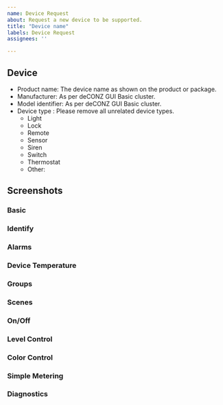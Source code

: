 ```yaml
---
name: Device Request
about: Request a new device to be supported.
title: "Device name"
labels: Device Request
assignees: ''

---
```


<!--
  - Before requesting a device, please make sure to search the open and closed issues for any requests in the past.
  - Sometimes devices have been requested before but are not implemented yet due to various reasons.
  - If there are no hits for your device, please proceed.
  - If you're unsure whether device support was already requested, please ask for advise in our Discord chat: https://discord.gg/QFhTxqN
-->

## Device

- Product name: The device name as shown on the product or package.
- Manufacturer: As per deCONZ GUI Basic cluster.
- Model identifier: As per deCONZ GUI Basic cluster.
- Device type : Please remove all unrelated device types. 
  - Light
  - Lock
  - Remote
  - Sensor
  - Siren
  - Switch
  - Thermostat
  - Other: 

<!--
  Please refer to https://github.com/dresden-elektronik/deconz-rest-plugin/wiki/Request-Device-Support
  on how the Basic Cluster attributes are obtained.
-->

## Screenshots

<!--
  Screenshots help to identify the device and its capabilities. Please refer to:
  https://github.com/dresden-elektronik/deconz-rest-plugin/wiki/Request-Device-Support
  for examples of the required screenshots.

  Required screenshots:
  - Endpoints and clusters of the node
  - Node Info panel

  In the Cluster Info panel press "read" button to retreive the values. Please note that at least "Manufacturer Name" and "Model Identifier" must be populated with data (therefore, must not be empty), otherwise that information will not be usable. For battery powered devices, after pressing read it is required to wake-up the device by pressing a button or any other means of interaction.
-->

<!--
  If available add screenshots of other clusters. Please Remove sections that are not available on your device.

  Relevant clusters are: Simple Metering, Electrical Measurement, Power Configuration, Thermostat, etc. You can typically spare Identify, Alarms, Device Temperature, On/Off. Please ensure data has been read prior to taking any screenshots.
-->

### Basic

### Identify

### Alarms

### Device Temperature

### Groups

### Scenes

### On/Off

### Level Control

### Color Control

### Simple Metering

### Diagnostics
